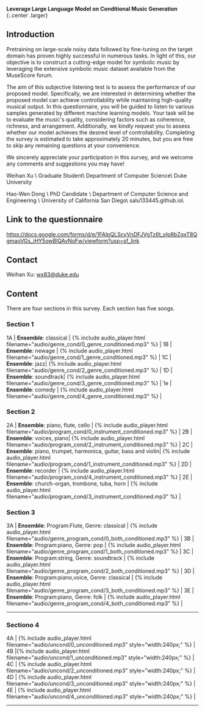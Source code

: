 __Leverage Large Language Model on Conditional Music Generation__
{:.center .larger}

## Introduction
Pretraining on large-scale noisy data followed by fine-tuning on the target domain has proven highly successful in numerous tasks. In light of this, our objective is to construct a cutting-edge model for symbolic music by leveraging the extensive symbolic music dataset available from the MuseScore forum.

The aim of this subjective listening test is to assess the performance of our proposed model. Specifically, we are interested in determining whether the proposed model can achieve controllability while maintaining high-quality musical output. In this questionnaire, you will be guided to listen to various samples generated by different machine learning models. Your task will be to evaluate the music's quality, considering factors such as coherence, richness, and arrangement. Additionally, we kindly request you to assess whether our model achieves the desired level of controllability. Completing the survey is estimated to take approximately 20 minutes, but you are free to skip any remaining questions at your convenience.

We sincerely appreciate your participation in this survey, and we welcome any comments and suggestions you may have!

Weihan Xu \\
Graduate Student\\
Department of Computer Science\\
Duke University

Hao-Wen Dong \\
PhD Candidate \\
Department of Computer Science and Engineering \\
University of California San Diego\\
salu133445.github.io\\

## Link to the questionnaire
<https://docs.google.com/forms/d/e/1FAIpQLScyVnDFJVgTz6t_vIp8bZqxT8QgmaoVGs_iHY5owBlQAvNoFw/viewform?usp=sf_link>

## Contact
Weihan Xu: wx83@duke.edu
## Content

There are four sections in this survey. Each section has five songs.

### Section 1

<div class="table-wrapper" markdown="block">

1A | __Ensemble__: classical | {% include audio_player.html filename="audio/genre_cond/0_genre_conditioned.mp3" %} |
1B | __Ensemble__: newage | {% include audio_player.html filename="audio/genre_cond/1_genre_conditioned.mp3" %} |
1C | __Ensemble__: jazz| {% include audio_player.html filename="audio/genre_cond/2_genre_conditioned.mp3" %} |
1D | __Ensemble__: soundtrack| {% include audio_player.html filename="audio/genre_cond/3_genre_conditioned.mp3" %} |
1e | __Ensemble__: comedy | {% include audio_player.html filename="audio/genre_cond/4_genre_conditioned.mp3" %} |



</div>

### Section 2



<div class="table-wrapper" markdown="block">

2A | __Ensemble__: piano, flute, cello | {% include audio_player.html filename="audio/program_cond/0_instrument_conditioned.mp3" %} |
2B | __Ensemble__:  voices, piano| {% include audio_player.html filename="audio/program_cond/2_instrument_conditioned.mp3" %} |
2C | __Ensemble__: piano, trumpet, harmonica, guitar, bass and violin| {% include audio_player.html filename="audio/program_cond/1_instrument_conditioned.mp3" %} |
2D | __Ensemble__: recorder | {% include audio_player.html filename="audio/program_cond/4_instrument_conditioned.mp3" %} |
2E | __Ensemble__: church-organ, trombone, tuba, horn | {% include audio_player.html filename="audio/program_cond/3_instrument_conditioned.mp3" %} |

</div>

### Section 3


<div class="table-wrapper" markdown="block">

3A | __Ensemble__: Program:Flute, Genre: classical | {% include audio_player.html filename="audio/genre_program_cond/0_both_conditioned.mp3" %} |
3B | __Ensemble__: Program:piano, Genre: pop | {% include audio_player.html filename="audio/genre_program_cond/1_both_conditioned.mp3" %} |
3C | __Ensemble__: Program:string, Genre: soundtrack | {% include audio_player.html filename="audio/genre_program_cond/2_both_conditioned.mp3" %} |
3D | __Ensemble__: Program:piano,voice, Genre: classical | {% include audio_player.html filename="audio/genre_program_cond/3_both_conditioned.mp3" %} |
3E | __Ensemble__: Program:piano, Genre: folk | {% include audio_player.html filename="audio/genre_program_cond/4_both_conditioned.mp3" %} |

</div>

---

### Sectiono 4 

<div class="table-wrapper" markdown="block">
4A | {% include audio_player.html filename="audio/uncond/0_unconditioned.mp3" style="width:240px;" %} | 
4B |{% include audio_player.html filename="audio/uncond/1_unconditioned.mp3" style="width:240px;" %} | 
4C | {% include audio_player.html filename="audio/uncond/2_unconditioned.mp3" style="width:240px;" %} | 
4D | {% include audio_player.html filename="audio/uncond/3_unconditioned.mp3" style="width:240px;" %} | 
4E | {% include audio_player.html filename="audio/uncond/4_unconditioned.mp3" style="width:240px;" %} |

</div>

---



